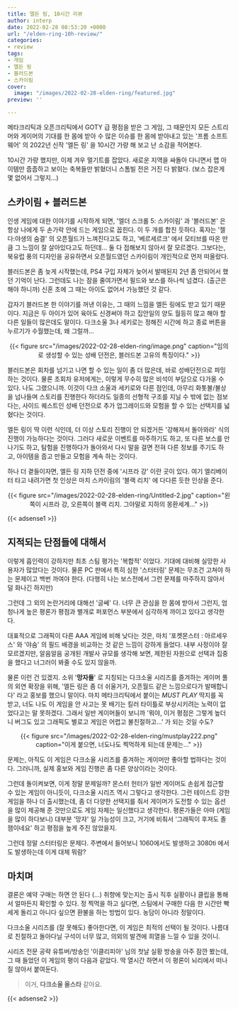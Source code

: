 ```yaml
---
title: 엘든 링, 10시간 리뷰
author: interp
date: 2022-02-28 08:53:20 +0000
url: "/elden-ring-10h-review/"
categories:
- review
tags:
- 게임
- 엘든 링
- 블러드본
- 스카이림
cover:
  image: "/images/2022-02-28-elden-ring/featured.jpg"
preview: ''

---
```

메타크리틱과 오픈크리틱에서 GOTY 급 평점을 받은 그 게임, 그 때문인지 모든 스트리머와 게이머의 기대를 한 몸에 받아 수 많은 이슈를 한 몸에 받아내고 있는 '프롬 소프트웨어' 의 2022년 신작 '엘든 링' 을 10시간 가량 해 보고 난 소감을 적어본다.

10시간 가량 했지만, 이제 겨우 멀기트를 잡았다. 새로운 지역을 싸돌아 다니면서 맵 아이템만 줍줍하고 보이는 축복들만 밝혔더니 스톰빌 전은 거진 다 밝혔다. (보스 잡은게 몇 없어서 그렇지...)

## 스카이림 + 블러드본

인생 게임에 대한 이야기를 시작하게 되면, '엘더 스크롤 5: 스카이림' 과 '블러드본' 은 항상 나에게 두 손가락 안에 드는 게임으로 꼽힌다. 이 두 개를 합친 듯하다. 혹자는 '젤다:야생의 숨결' 의 오픈월드가 느껴진다고도 하고, '베르세르크' 에서 모티브를 따온 만큼 그 느낌이 잘 살아있다고도 하던데... 둘 다 접해보지 않아서 잘 모르겠다. 그보다는, 북유럽 풍의 디자인을 공유하면서 오픈월드였던 스카이림이 개인적으로 먼저 떠올랐다.

블러드본은 좀 늦게 시작했는데, PS4 구입 자체가 늦어서 발매된지 2년 좀 안되어서 했던 기억이 난다. 그런데도 나는 잠을 줄여가면서 필드와 보스를 하나씩 넘겼다. (출근은 해야 하니까) 신혼 초에 그 때는 아이도 없어서 가능했던 것 같다.

갑자기 블러드본 한 이야기를 꺼낸 이유는, 그 때의 느낌을 엘든 링에도 받고 있기 때문이다. 지금은 두 아이가 있어 육아도 신경써야 하고 집안일의 양도 월등히 많고 해야 할 다른 일들이 많은데도 말이다. 다크소울 3나 세키로는 정해진 시간에 하고 종료 버튼을 누르기가 수월했는데, 왜 그럴까...

<center>
{{< figure src="/images/2022-02-28-elden-ring/image.png" caption="임의로 생성할 수 있는 성배 던전은, 블러드본 고유의 특징이다." >}}
</center>

블러드본은 회차를 넘기고 나면 할 수 있는 일이 좀 더 많은데, 바로 성배던전으로 파밍하는 것이다. 물론 초회차 유저에게는, 이렇게 무수히 많은 비석이 부담으로 다가올 수 있다. 나도 그랬으니까. 이것이 다크 소울과 세키로와 다른 점인데, 아무리 화톳불/불상을 넘나들며 스토리를 진행한다 하더라도 일종의 선형적 구조를 지닐 수 밖에 없는 점보다는, 사이드 퀘스트인 성배 던전으로 추가 업그레이드와 모험을 할 수 있는 선택지를 넓혔다는 것이다.

엘든 링이 딱 이런 식인데, 더 이상 스토리 진행이 안 되겠거든 '강해져서 돌아와라' 식의 진행이 가능하다는 것이다. 그러다 새로운 이벤트를 마주하기도 하고, 또 다른 보스를 만나기도 하고, 탐험을 진행하다가 돌아와서 다시 말을 걸면 전혀 다른 정보를 주기도 하고, 아이템을 줍고 만들고 모험을 계속 하는 것이다.

하나 더 곁들이자면, 엘든 링 지하 던전 중에 '시프라 강' 이란 곳이 있다. 여기 엘리베이터 타고 내려가면 첫 인상은 마치 스카이림의 '블랙 리치' 에 다다른 듯한 인상을 준다.

<center>
{{< figure src="/images/2022-02-28-elden-ring/Untitled-2.jpg" caption="왼쪽이 시프라 강, 오른쪽이 블랙 리치. 그야말로 지하의 몽환세계..." >}}
</center>

{{< adsense1 >}}

## 지적되는 단점들에 대해서

이렇게 흡인력이 강하지만 최초 스팀 평가는 '복합적' 이었다. 기대에 대비해 실망한 사용자가 많았다는 것이다. 물론 PC 판에서 특히 심한 '스터터링' 문제는 무조건 고쳐야 하는 문제이고 백번 까여야 한다. (다행히 나는 보스전에서 그런 문제를 마주하지 않아서 덜 화나긴 하지만)

그런데 그 외의 논란거리에 대해선 '글쎄' 다. 너무 큰 관심을 한 몸에 받아서 그런지, 엄청나게 높은 평론가 평점과 별개로 퍼포먼스 부분에서 심각하게 까이고 있다고 생각한다.

대표적으로 그래픽이 다른 AAA 게임에 비해 낮다는 것은, 마치 '포켓몬스터 : 아르세우스' 와 '야숨' 의 필드 배경을 비교하는 것 같은 느낌이 강하게 들었다. 내부 사정이야 잘 모르겠지만, 알음알음 공개된 개발사 규모를 생각해 보면, 제한된 자원으로 선택과 집중을 했다고 너그러이 봐줄 수도 있지 않을까.

물론 이런 건 있겠지. 소위 '**망자들**' 로 지칭되는 다크소울 시리즈를 즐겨하는 게이머 풀의 외연 확장을 위해, '엘든 링은 좀 더 쉬울거가, 오픈월드 같은 느낌으로다가 발매합니다' 라고 홍보를 했으니 말이다. 마치 메타크리틱에서 붙이는 _MUST PLAY_ 딱지를 꼭 받고, 너도 나도 이 게임을 안 사고는 못 배기는 킬러 타이틀로 부상시키려는 노력이 없었다고는 말 못하겠다. 그래서 일반 게이머들이 보니까 '뭐야, 이거 평점은 그렇게 높더니 버그도 있고 그래픽도 별로고 게임은 어렵고 불친절하고...' 가 되는 것일 수도?

<center>
{{< figure src="/images/2022-02-28-elden-ring/mustplay222.png" caption="이게 붙으면, 너도나도 찍먹하게 되는데 문제는..." >}}
</center>

문제는, 아직도 이 게임은 다크소울 시리즈를 즐겨하는 게이머만 좋아할 법하다는 것이다. 그러니까, 실제 홍보와 게임 진행은 좀 다른 양상이라는 것이다.

그런데 돌이켜보면, 이게 정말 문제일까? 몬스터 헌터가 일반 게이머도 손쉽게 접근할 수 있는 게임이 아니듯이, 다크소울 시리즈 역시 그렇다고 생각한다. 그런 테이스트 강한 게임을 하나 더 출시했는데, 좀 더 다양한 선택지를 줘서 게이머가 도전할 수 있는 옵션을 많이 제공해 준 것만으로도 게임 자체는 일신했다고 생각한다. 평론가들은 아마 (게임을 많이 하다보니) 대부분 '망자' 일 가능성이 크고, 거기에 비춰서 '그래픽이 후져도 졸잼이네요' 하고 평점을 높게 주진 않았을지.

그런데 정말 스터터링은 문제다. 주변에서 들어보니 1060에서도 발생하고 3080ti 에서도 발생하는데 이게 대체 뭐람?

## 마치며

결론은 예약 구매는 하면 안 된다 (...) 취향에 맞는지는 출시 직후 실황이나 클립을 통해서 얼마든지 확인할 수 있다. 정 찍먹을 하고 싶다면, 스팀에서 구매한 다음 한 시간만 빡세게 돌리고 아니다 싶으면 환불을 하는 방법이 있다. 농담이 아니라 정말이다.

다크소울 시리즈를 (잘 못해도) 좋아한다면, 이 게임은 최적의 선택이 될 것이다. 나름대로 친절하고 돌아다닐 구석이 너무 많고, 의외의 발견에 희열을 느낄 수 있을 것이니.

시리즈 전문 공략 유튜버/방송인 '이클리피아' 님의 첫날 실황 방송을 아주 잠깐 봤는데, 그 때 들었던 이 게임의 평이 다음과 같았다. 딱 열시간 하면서 이 평론이 뇌리에서 떠나질 않아서 붙여둔다.

> 이거, **다크소울 올스타** 같아요.
> 
{{< adsense2 >}}
